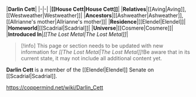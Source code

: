 |**Darlin Cett**|
|-|-|
|**[[House Cett\|House Cett]]**|
|**Relatives**|[[Aving\|Aving]], [[Westweather\|Westweather]]|
|**Ancestors**|[[Ashweather\|Ashweather]], [[Allrianne's mother\|Allrianne's mother]]|
|**Residence**|[[Elendel\|Elendel]]|
|**Homeworld**|[[Scadrial\|Scadrial]]|
|**Universe**|[[Cosmere\|Cosmere]]|
|**Introduced In**|*[[The Lost Metal\|The Lost Metal]]*|

> [!info] This page or section needs to be updated with new information for *[[The Lost Metal\|The Lost Metal]]*!Be aware that in its current state, it may not include all additional content yet.

**Darlin Cett** is a member of the [[Elendel\|Elendel]] Senate on [[Scadrial\|Scadrial]].



https://coppermind.net/wiki/Darlin_Cett
